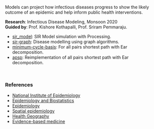 Models can project how infectious diseases progress to show the likely
outcome of an epidemic and help inform public health interventions.

**Research**: Infectious Disease Modeling, Monsoon 2020<br>
**Guided by**: Prof. Kishore Kothapalli, Prof. Sriram Pemmaraju.

- [sir_model]: SIR Model simulation with Processing.
- [sir-graph]: Disease modelling using graph algorithms.
- [minimum-cycle-basis]: For all pairs shortest path with Ear decomposition.
- [apsp]: Reimplementation of all pairs shortest path with Ear decomposition.

[sir_model]: https://github.com/processingf/sir_model
[sir-graph]: https://github.com/htmlf/sir-graph
[minimum-cycle-basis]: https://github.com/cudaf/minimum-cycle-basis
[apsp]: https://github.com/cudaf/apsp

<br>


### References

- [National Institute of Epidemiology](http://www.nie.gov.in)
- [Epidemiology and Biostatistics](https://www.youtube.com/watch?v=hxF8i-t3pP0)
- [Epidemiology](https://en.wikipedia.org/wiki/Epidemiology)
- [Spatial epidemiology](https://en.wikipedia.org/wiki/Spatial_epidemiology)
- [Health Geography](https://en.wikipedia.org/wiki/Health_geography)
- [Evidence-based medicine](https://en.wikipedia.org/wiki/Evidence-based_medicine)
